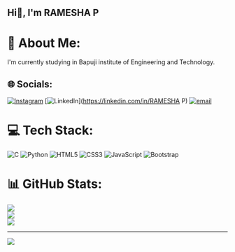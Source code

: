 ## Hi👋, I'm RAMESHA P

# 💫 About Me:
I'm currently studying in Bapuji institute of Engineering and Technology.


## 🌐 Socials:
[![Instagram](https://img.shields.io/badge/Instagram-%23E4405F.svg?logo=Instagram&logoColor=white)](https://instagram.com/@ramesh__nayak__16) [![LinkedIn](https://img.shields.io/badge/LinkedIn-%230077B5.svg?logo=linkedin&logoColor=white)](https://linkedin.com/in/RAMESHA P) [![email](https://img.shields.io/badge/Email-D14836?logo=gmail&logoColor=white)](mailto:rameshnayak8364@gmail.com) 

# 💻 Tech Stack:
![C](https://img.shields.io/badge/c-%2300599C.svg?style=for-the-badge&logo=c&logoColor=white) ![Python](https://img.shields.io/badge/python-3670A0?style=for-the-badge&logo=python&logoColor=ffdd54) ![HTML5](https://img.shields.io/badge/html5-%23E34F26.svg?style=for-the-badge&logo=html5&logoColor=white) ![CSS3](https://img.shields.io/badge/css3-%231572B6.svg?style=for-the-badge&logo=css3&logoColor=white) ![JavaScript](https://img.shields.io/badge/javascript-%23323330.svg?style=for-the-badge&logo=javascript&logoColor=%23F7DF1E) ![Bootstrap](https://img.shields.io/badge/bootstrap-%238511FA.svg?style=for-the-badge&logo=bootstrap&logoColor=white)
# 📊 GitHub Stats:
![](https://github-readme-stats.vercel.app/api?username=Ramesha26&theme=default_repocard&hide_border=true&include_all_commits=true&count_private=true)<br/>
![](https://nirzak-streak-stats.vercel.app/?user=Ramesha26&theme=default_repocard&hide_border=true)<br/>
![](https://github-readme-stats.vercel.app/api/top-langs/?username=Ramesha26&theme=default_repocard&hide_border=true&include_all_commits=true&count_private=true&layout=compact)

---
[![](https://visitcount.itsvg.in/api?id=Ramesha26&icon=9&color=3)](https://visitcount.itsvg.in)

<!-- Proudly created with GPRM ( https://gprm.itsvg.in ) -->
